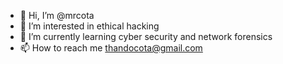 - 👋 Hi, I’m @mrcota
- 👀 I’m interested in ethical hacking 
- 🌱 I’m currently learning cyber security and network forensics
- 📫 How to reach me thandocota@gmail.com

<!---
mrcota/mrcota is a ✨ special ✨ repository because its `README.md` (this file) appears on your GitHub profile.
You can click the Preview link to take a look at your changes.
--->
